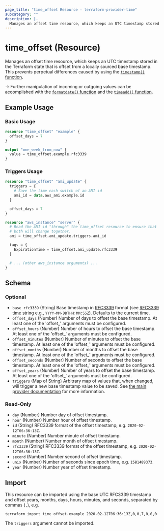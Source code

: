 ```yaml
---
page_title: "time_offset Resource - terraform-provider-time"
subcategory: ""
description: |-
  Manages an offset time resource, which keeps an UTC timestamp stored in the Terraform state that is offset from a locally sourced base timestamp. This prevents perpetual differences caused by using the timestamp() function https://www.terraform.io/docs/configuration/functions/timestamp.html.
---
```


# time_offset (Resource)

Manages an offset time resource, which keeps an UTC timestamp stored in the Terraform state that is offset from a locally sourced base timestamp. This prevents perpetual differences caused by using the [`timestamp()` function](https://www.terraform.io/docs/configuration/functions/timestamp.html).

-> Further manipulation of incoming or outgoing values can be accomplished with the [`formatdate()` function](https://www.terraform.io/docs/configuration/functions/formatdate.html) and the [`timeadd()` function](https://www.terraform.io/docs/configuration/functions/timeadd.html).

## Example Usage

### Basic Usage

```terraform
resource "time_offset" "example" {
  offset_days = 7
}

output "one_week_from_now" {
  value = time_offset.example.rfc3339
}
```

### Triggers Usage

```terraform
resource "time_offset" "ami_update" {
  triggers = {
    # Save the time each switch of an AMI id
    ami_id = data.aws_ami.example.id
  }

  offset_days = 7
}

resource "aws_instance" "server" {
  # Read the AMI id "through" the time_offset resource to ensure that
  # both will change together.
  ami = time_offset.ami_update.triggers.ami_id

  tags = {
    ExpirationTime = time_offset.ami_update.rfc3339
  }

  # ... (other aws_instance arguments) ...
}
```

<!-- schema generated by tfplugindocs -->
## Schema

### Optional

- `base_rfc3339` (String) Base timestamp in [RFC3339](https://datatracker.ietf.org/doc/html/rfc3339#section-5.8) format (see [RFC3339 time string](https://tools.ietf.org/html/rfc3339#section-5.8) e.g., `YYYY-MM-DDTHH:MM:SSZ`). Defaults to the current time.
- `offset_days` (Number) Number of days to offset the base timestamp. At least one of the 'offset_' arguments must be configured.
- `offset_hours` (Number) Number of hours to offset the base timestamp. At least one of the 'offset_' arguments must be configured.
- `offset_minutes` (Number) Number of minutes to offset the base timestamp. At least one of the 'offset_' arguments must be configured.
- `offset_months` (Number) Number of months to offset the base timestamp. At least one of the 'offset_' arguments must be configured.
- `offset_seconds` (Number) Number of seconds to offset the base timestamp. At least one of the 'offset_' arguments must be configured.
- `offset_years` (Number) Number of years to offset the base timestamp. At least one of the 'offset_' arguments must be configured.
- `triggers` (Map of String) Arbitrary map of values that, when changed, will trigger a new base timestamp value to be saved. See [the main provider documentation](../index.md) for more information.

### Read-Only

- `day` (Number) Number day of offset timestamp.
- `hour` (Number) Number hour of offset timestamp.
- `id` (String) RFC3339 format of the offset timestamp, e.g. `2020-02-12T06:36:13Z`.
- `minute` (Number) Number minute of offset timestamp.
- `month` (Number) Number month of offset timestamp.
- `rfc3339` (String) RFC3339 format of the offset timestamp, e.g. `2020-02-12T06:36:13Z`.
- `second` (Number) Number second of offset timestamp.
- `unix` (Number) Number of seconds since epoch time, e.g. `1581489373`.
- `year` (Number) Number year of offset timestamp.

## Import

This resource can be imported using the base UTC RFC3339 timestamp and offset years, months, days, hours, minutes, and seconds, separated by commas (`,`), e.g.

```shell
terraform import time_offset.example 2020-02-12T06:36:13Z,0,0,7,0,0,0
```

The `triggers` argument cannot be imported.